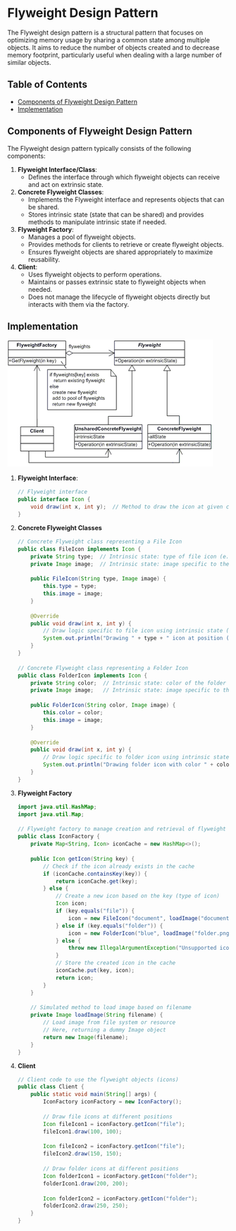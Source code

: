 # Flyweight Design Pattern

The Flyweight design pattern is a structural pattern that focuses on optimizing memory usage by sharing a common state among multiple objects. It aims to reduce the number of objects created and to decrease memory footprint, particularly useful when dealing with a large number of similar objects.

## Table of Contents

-   [Components of Flyweight Design Pattern](#components-of-flyweight-design-pattern)
-   [Implementation](#implementation)

## Components of Flyweight Design Pattern

The Flyweight design pattern typically consists of the following components:

1. **Flyweight Interface/Class**:
    - Defines the interface through which flyweight objects can receive and act on extrinsic state.
2. **Concrete Flyweight Classes**:
    - Implements the Flyweight interface and represents objects that can be shared.
    - Stores intrinsic state (state that can be shared) and provides methods to manipulate intrinsic state if needed.
3. **Flyweight Factory**:
    - Manages a pool of flyweight objects.
    - Provides methods for clients to retrieve or create flyweight objects.
    - Ensures flyweight objects are shared appropriately to maximize reusability.
4. **Client**:
    - Uses flyweight objects to perform operations.
    - Maintains or passes extrinsic state to flyweight objects when needed.
    - Does not manage the lifecycle of flyweight objects directly but interacts with them via the factory.

## Implementation

![alt text](uml.png)

1. **Flyweight Interface**:

    ```java
    // Flyweight interface
    public interface Icon {
        void draw(int x, int y);  // Method to draw the icon at given coordinates
    }
    ```

2. **Concrete Flyweight Classes**

    ```java
    // Concrete Flyweight class representing a File Icon
    public class FileIcon implements Icon {
        private String type;  // Intrinsic state: type of file icon (e.g., document, image)
        private Image image;  // Intrinsic state: image specific to the file icon

        public FileIcon(String type, Image image) {
            this.type = type;
            this.image = image;
        }

        @Override
        public void draw(int x, int y) {
            // Draw logic specific to file icon using intrinsic state (image)
            System.out.println("Drawing " + type + " icon at position (" + x + ", " + y + ")");
        }
    }

    // Concrete Flyweight class representing a Folder Icon
    public class FolderIcon implements Icon {
        private String color;  // Intrinsic state: color of the folder icon
        private Image image;   // Intrinsic state: image specific to the folder icon

        public FolderIcon(String color, Image image) {
            this.color = color;
            this.image = image;
        }

        @Override
        public void draw(int x, int y) {
            // Draw logic specific to folder icon using intrinsic state (image)
            System.out.println("Drawing folder icon with color " + color + " at position (" + x + ", " + y + ")");
        }
    }
    ```

3. **Flyweight Factory**

    ```java
    import java.util.HashMap;
    import java.util.Map;

    // Flyweight factory to manage creation and retrieval of flyweight objects
    public class IconFactory {
        private Map<String, Icon> iconCache = new HashMap<>();

        public Icon getIcon(String key) {
            // Check if the icon already exists in the cache
            if (iconCache.containsKey(key)) {
                return iconCache.get(key);
            } else {
                // Create a new icon based on the key (type of icon)
                Icon icon;
                if (key.equals("file")) {
                    icon = new FileIcon("document", loadImage("document.png"));
                } else if (key.equals("folder")) {
                    icon = new FolderIcon("blue", loadImage("folder.png"));
                } else {
                    throw new IllegalArgumentException("Unsupported icon type: " + key);
                }
                // Store the created icon in the cache
                iconCache.put(key, icon);
                return icon;
            }
        }

        // Simulated method to load image based on filename
        private Image loadImage(String filename) {
            // Load image from file system or resource
            // Here, returning a dummy Image object
            return new Image(filename);
        }
    }
    ```

4. **Client**

    ```java
    // Client code to use the flyweight objects (icons)
    public class Client {
        public static void main(String[] args) {
            IconFactory iconFactory = new IconFactory();

            // Draw file icons at different positions
            Icon fileIcon1 = iconFactory.getIcon("file");
            fileIcon1.draw(100, 100);

            Icon fileIcon2 = iconFactory.getIcon("file");
            fileIcon2.draw(150, 150);

            // Draw folder icons at different positions
            Icon folderIcon1 = iconFactory.getIcon("folder");
            folderIcon1.draw(200, 200);

            Icon folderIcon2 = iconFactory.getIcon("folder");
            folderIcon2.draw(250, 250);
        }
    }
    ```

